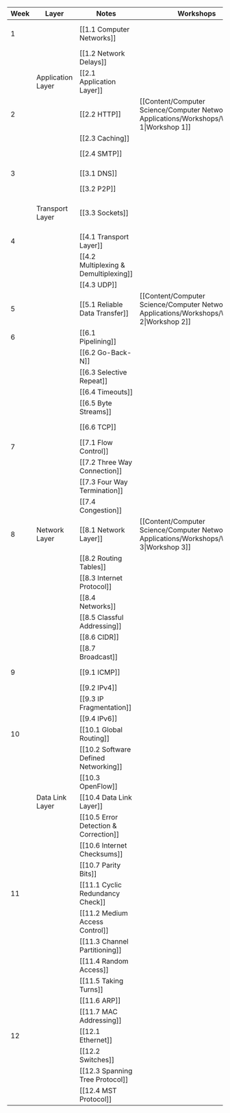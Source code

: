 
| Week | Layer             | Notes                                 | Workshops                                                                                      | Assignments                                 | Labs                                | Notes          |
| ---- | ----------------- | ------------------------------------- | ---------------------------------------------------------------------------------------------- | ------------------------------------------- | ----------------------------------- | -------------- |
| 1    |                   | [[1.1 Computer Networks]]             |                                                                                                |                                             | [[Quiz 1 - Intro to Wireshark.pdf]] |                |
|      |                   | [[1.2 Network Delays]]                |                                                                                                |                                             |                                     |                |
|      | Application Layer | [[2.1 Application Layer]]             |                                                                                                |                                             |                                     |                |
| 2    |                   | [[2.2 HTTP]]                          | [[Content/Computer Science/Computer Networks & Applications/Workshops/Workshop 1\|Workshop 1]] |                                             | [[Quiz 2 - HTTP.pdf]]               |                |
|      |                   | [[2.3 Caching]]                       |                                                                                                |                                             |                                     |                |
|      |                   | [[2.4 SMTP]]                          |                                                                                                |                                             |                                     | Not Examinable |
| 3    |                   | [[3.1 DNS]]                           |                                                                                                |                                             | [[Quiz 3 - DNS.pdf]]                |                |
|      |                   | [[3.2 P2P]]                           |                                                                                                |                                             |                                     |                |
|      | Transport Layer   | [[3.3 Sockets]]                       |                                                                                                | [[Assignment 1 - Non Blocking Web Server]]  |                                     |                |
| 4    |                   | [[4.1 Transport Layer]]               |                                                                                                |                                             |                                     |                |
|      |                   | [[4.2 Multiplexing & Demultiplexing]] |                                                                                                |                                             |                                     |                |
|      |                   | [[4.3 UDP]]                           |                                                                                                |                                             |                                     |                |
| 5    |                   | [[5.1 Reliable Data Transfer]]        | [[Content/Computer Science/Computer Networks & Applications/Workshops/Workshop 2\|Workshop 2]] | [[Assignment 2 - Alternating Bit Protocol]] |                                     |                |
| 6    |                   | [[6.1 Pipelining]]                    |                                                                                                |                                             |                                     |                |
|      |                   | [[6.2 Go-Back-N]]                     |                                                                                                |                                             |                                     |                |
|      |                   | [[6.3 Selective Repeat]]              |                                                                                                |                                             |                                     |                |
|      |                   | [[6.4 Timeouts]]                      |                                                                                                |                                             |                                     |                |
|      |                   | [[6.5 Byte Streams]]                  |                                                                                                |                                             |                                     |                |
|      |                   | [[6.6 TCP]]                           |                                                                                                |                                             | [[Quiz 4 - TCP.pdf]]                |                |
| 7    |                   | [[7.1 Flow Control]]                  |                                                                                                |                                             |                                     |                |
|      |                   | [[7.2 Three Way Connection]]          |                                                                                                |                                             |                                     |                |
|      |                   | [[7.3 Four Way Termination]]          |                                                                                                |                                             |                                     |                |
|      |                   | [[7.4 Congestion]]                    |                                                                                                |                                             |                                     |                |
| 8    | Network Layer     | [[8.1 Network Layer]]                 | [[Content/Computer Science/Computer Networks & Applications/Workshops/Workshop 3\|Workshop 3]] |                                             |                                     |                |
|      |                   | [[8.2 Routing Tables]]                |                                                                                                |                                             |                                     |                |
|      |                   | [[8.3 Internet Protocol]]             |                                                                                                |                                             | [[Quiz 6 - IP.pdf]]                 |                |
|      |                   | [[8.4 Networks]]                      |                                                                                                |                                             |                                     |                |
|      |                   | [[8.5 Classful Addressing]]           |                                                                                                |                                             |                                     |                |
|      |                   | [[8.6 CIDR]]                          |                                                                                                |                                             |                                     |                |
|      |                   | [[8.7 Broadcast]]                     |                                                                                                |                                             |                                     |                |
| 9    |                   | [[9.1 ICMP]]                          |                                                                                                |                                             | [[Quiz 5 - ICMP.pdf]]               |                |
|      |                   | [[9.2 IPv4]]                          |                                                                                                |                                             |                                     |                |
|      |                   | [[9.3 IP Fragmentation]]              |                                                                                                |                                             |                                     |                |
|      |                   | [[9.4 IPv6]]                          |                                                                                                |                                             |                                     |                |
| 10   |                   | [[10.1 Global Routing]]               |                                                                                                |                                             |                                     |                |
|      |                   | [[10.2 Software Defined Networking]]  |                                                                                                |                                             |                                     |                |
|      |                   | [[10.3 OpenFlow]]                     |                                                                                                |                                             |                                     |                |
|      | Data Link Layer   | [[10.4 Data Link Layer]]              |                                                                                                |                                             |                                     |                |
|      |                   | [[10.5 Error Detection & Correction]] |                                                                                                |                                             |                                     |                |
|      |                   | [[10.6 Internet Checksums]]           |                                                                                                |                                             |                                     |                |
|      |                   | [[10.7 Parity Bits]]                  |                                                                                                |                                             |                                     |                |
| 11   |                   | [[11.1 Cyclic Redundancy Check]]      |                                                                                                |                                             |                                     |                |
|      |                   | [[11.2 Medium Access Control]]        |                                                                                                |                                             |                                     |                |
|      |                   | [[11.3 Channel Partitioning]]         |                                                                                                |                                             |                                     |                |
|      |                   | [[11.4 Random Access]]                |                                                                                                |                                             |                                     |                |
|      |                   | [[11.5 Taking Turns]]                 |                                                                                                |                                             |                                     |                |
|      |                   | [[11.6 ARP]]                          |                                                                                                |                                             |                                     |                |
|      |                   | [[11.7 MAC Addressing]]               |                                                                                                |                                             |                                     |                |
| 12   |                   | [[12.1 Ethernet]]                     |                                                                                                |                                             |                                     |                |
|      |                   | [[12.2 Switches]]                     |                                                                                                |                                             |                                     |                |
|      |                   | [[12.3 Spanning Tree Protocol]]       |                                                                                                |                                             |                                     |                |
|      |                   | [[12.4 MST Protocol]]                 |                                                                                                |                                             |                                     |                |


